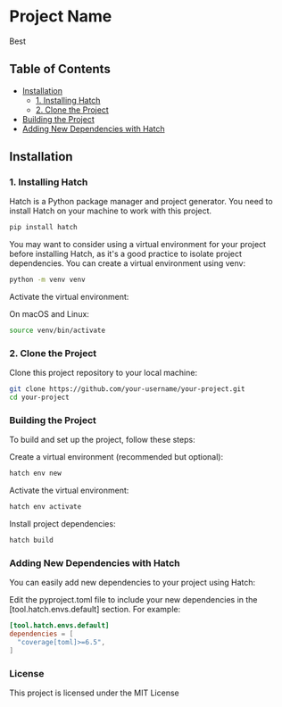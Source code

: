 # Project Name

Best

## Table of Contents

- [Installation](#installation)
  - [1. Installing Hatch](#1-installing-hatch)
  - [2. Clone the Project](#2-clone-the-project)
- [Building the Project](#building-the-project)
- [Adding New Dependencies with Hatch](#adding-new-dependencies-with-hatch)

## Installation

### 1. Installing Hatch

Hatch is a Python package manager and project generator. You need to install Hatch on your machine to work with this project.

```bash
pip install hatch
```

You may want to consider using a virtual environment for your project before installing Hatch, as it's a good practice to isolate project dependencies. You can create a virtual environment using venv:

```bash
python -m venv venv
```
Activate the virtual environment:

On macOS and Linux:
```bash
source venv/bin/activate
```

### 2. Clone the Project

Clone this project repository to your local machine:
```bash
git clone https://github.com/your-username/your-project.git
cd your-project
```

### Building the Project

To build and set up the project, follow these steps:

Create a virtual environment (recommended but optional):
```bash
hatch env new
```
Activate the virtual environment:
```bash
hatch env activate
```
Install project dependencies:
```bash
hatch build
```

### Adding New Dependencies with Hatch

You can easily add new dependencies to your project using Hatch:

Edit the pyproject.toml file to include your new dependencies in the [tool.hatch.envs.default] section. For example:
```toml
[tool.hatch.envs.default]
dependencies = [
  "coverage[toml]>=6.5",
]
```

### License
This project is licensed under the MIT License